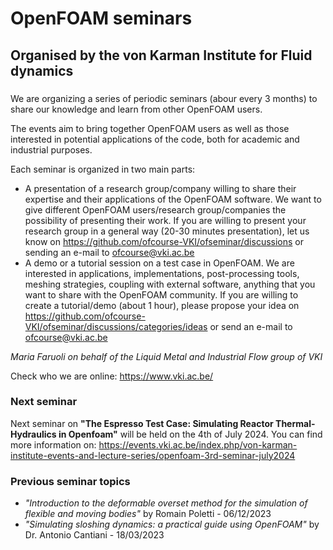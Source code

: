 # OpenFOAM seminars

###

## Organised by the von Karman Institute for Fluid dynamics

###

We are organizing a series of periodic seminars (abour every 3 months) to share our knowledge and learn from other OpenFOAM users.

The events aim to bring together OpenFOAM users as well as those interested in potential applications of the code, both for academic and industrial purposes. 

Each seminar is organized in two main parts:
- A presentation of a research group/company willing to share their expertise and their applications of the OpenFOAM software. 
We want to give different OpenFOAM users/research group/companies the possibility of presenting their work.
If you are willing to present your research group in a general way (20-30 minutes presentation), let us know on https://github.com/ofcourse-VKI/ofseminar/discussions or sending an e-mail to ofcourse@vki.ac.be
- A demo or a tutorial session on a test case in OpenFOAM. 
We are interested in applications, implementations, post-processing tools, meshing strategies, coupling with external software, anything that you want to share with the OpenFOAM community. If you are willing to create a tutorial/demo (about 1 hour), please propose your idea on https://github.com/ofcourse-VKI/ofseminar/discussions/categories/ideas or send an e-mail to ofcourse@vki.ac.be

_Maria Faruoli on behalf of the Liquid Metal and Industrial Flow group of VKI_

Check who we are online: https://www.vki.ac.be/
### Next seminar
Next seminar on **"The Espresso Test Case: Simulating Reactor Thermal-Hydraulics in Openfoam"** will be held on the 4th of July 2024. You can find more information on:
https://events.vki.ac.be/index.php/von-karman-institute-events-and-lecture-series/openfoam-3rd-seminar-july2024

### Previous seminar topics
- _"Introduction to the deformable overset method for the simulation of flexible and moving bodies"_ by Romain Poletti - 06/12/2023
- _"Simulating sloshing dynamics: a practical guide using OpenFOAM"_ by Dr. Antonio Cantiani - 18/03/2023



